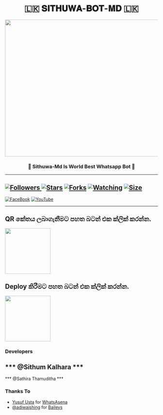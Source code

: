 <div align="center"><h1>🇱🇰 𝐒𝐈𝐓𝐇𝐔𝐖𝐀-𝐁𝐎𝐓-𝐌𝐃 🇱🇰</h1><a href="https://github.com/Sithuwa/SITHUWA-BOT-MD"><img src="https://telegra.ph/file/8f29a27dd91a19c21ae69.jpg" width="650" height="450"></a><h3>👻 Sithuwa-Md Is World Best Whatsapp Bot 👻</h3></div>

***

<a href="https://github.com/Sithuwa/SITHUWA-BOT-MD"><img title="Followers" src="https://img.shields.io/github/followers/Sithuwa?e=flat-square">
<a href="https://github.com/Sithuwa/SITHUWA-BOT-MD/stargazers/"><img title="Stars" src="https://img.shields.io/github/stars/Sithuwa/SITHUWA-BOT-MD?color=blue&style=flat-square"></a>
<a href="https://github.com/Sithuwa/SITHUWA-BOT-MD/network/members"><img title="Forks" src="https://img.shields.io/github/forks/Sithuwa/SITHUWA-BOT-MD?color=red&style=flat-square"></a>
<a href="https://github.com/Sithuwa/SITHUWA-BOT-MD/watchers"><img title="Watching" src="https://img.shields.io/github/watchers/Sithuwa/SITHUWA-BOT-MD?label=Watchers&color=blue&style=flat-square"></a>
<a href="https://github.com/Sithuwa/SITHUWA-BOT-MD"><img title="Size" src="https://img.shields.io/github/repo-size/Sithuwa/SITHUWA-BOT-MD?style=flat-square&color=green"></a>
---
<a href="https://m.facebook.com/100049977400815/"><img alt="FaceBook" src="https://img.shields.io/badge/-FaceBook%20-lightgrey?style=for-the-badge&logo=facebook&logoColor=blue"/></a>
<a href="https://youtube.com/channel/UCEgTWUb2UBR1DCEopugA9Zg"><img alt="YouTube" src="https://img.shields.io/badge/-YouTube%20-lightgrey?style=for-the-badge&logo=YouTube&logoColor=red"/></a>

  
***

## QR කේතය ලබාගැනීමට පහත බටන් එක ක්ලික් කරන්න.

<div align="left"><a href="https://levanter.up.railway.app/md"><img src="https://repl.it/badge/github/quiec/whatsasena" width="150" ></a></div>

## Deploy කිරීමට පහත බටන් එක ක්ලික් කරන්න.
  
<div align="left"><a href="https://dashboard.heroku.com/new?template=https://github.com/Sithuwa/SITHUWA-BOT-MD"><img src="https://www.herokucdn.com/deploy/button.svg" width="150" ></a></div>
  
### Developers

*** @Sithum Kalhara ***
---
*** @Sathira Thamuditha ***

### Thanks To
  
- [Yusuf Usta](https://github.com/Quiec) for [WhatsAsena](https://github.com/yusufusta/WhatsAsena)
- [@adiwajshing](https://github.com/adiwajshing) for [Baileys](https://github.com/adiwajshing/Baileys)
